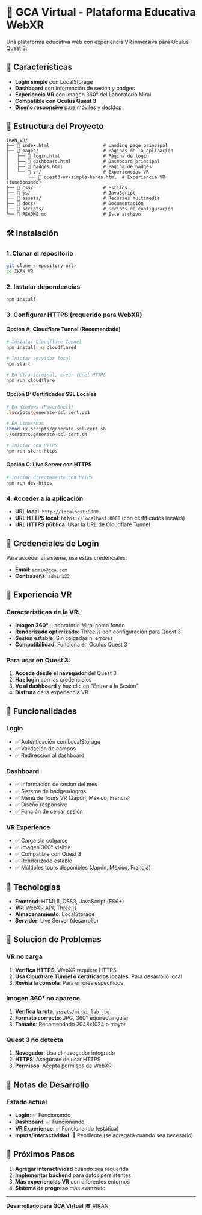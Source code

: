 # 🥽 GCA Virtual - Plataforma Educativa WebXR

Una plataforma educativa web con experiencia VR inmersiva para Oculus Quest 3.

## 🚀 Características

- **Login simple** con LocalStorage
- **Dashboard** con información de sesión y badges
- **Experiencia VR** con imagen 360° del Laboratorio Mirai
- **Compatible con Oculus Quest 3**
- **Diseño responsive** para móviles y desktop

## 📁 Estructura del Proyecto

```
IKAN_VR/
├── 📄 index.html                    # Landing page principal
├── 📁 pages/                        # Páginas de la aplicación
│   ├── 📄 login.html                # Página de login
│   ├── 📄 dashboard.html            # Dashboard principal
│   ├── 📄 badges.html               # Página de badges
│   └── 📁 vr/                       # Experiencias VR
│       └── 📄 quest3-vr-simple-hands.html  # Experiencia VR (funcionando)
├── 📁 css/                          # Estilos
├── 📁 js/                           # JavaScript
├── 📁 assets/                       # Recursos multimedia
├── 📁 docs/                         # Documentación
├── 📁 scripts/                      # Scripts de configuración
└── 📄 README.md                     # Este archivo
```

## 🛠️ Instalación

### 1. Clonar el repositorio
```bash
git clone <repository-url>
cd IKAN_VR
```

### 2. Instalar dependencias
```bash
npm install
```

### 3. Configurar HTTPS (requerido para WebXR)

#### **Opción A: Cloudflare Tunnel (Recomendado)**
```bash
# Instalar Cloudflare Tunnel
npm install -g cloudflared

# Iniciar servidor local
npm start

# En otra terminal, crear túnel HTTPS
npm run cloudflare
```

#### **Opción B: Certificados SSL Locales**
```bash
# En Windows (PowerShell)
.\scripts\generate-ssl-cert.ps1

# En Linux/Mac
chmod +x scripts/generate-ssl-cert.sh
./scripts/generate-ssl-cert.sh

# Iniciar con HTTPS
npm run start-https
```

#### **Opción C: Live Server con HTTPS**
```bash
# Iniciar directamente con HTTPS
npm run dev-https
```

### 4. Acceder a la aplicación
- **URL local**: `http://localhost:8000`
- **URL HTTPS local**: `https://localhost:8000` (con certificados locales)
- **URL HTTPS pública**: Usar la URL de Cloudflare Tunnel

## 🔐 Credenciales de Login

Para acceder al sistema, usa estas credenciales:

- **Email**: `admin@gca.com`
- **Contraseña**: `admin123`

## 🥽 Experiencia VR

### Características de la VR:
- **Imagen 360°**: Laboratorio Mirai como fondo
- **Renderizado optimizado**: Three.js con configuración para Quest 3
- **Sesión estable**: Sin colgadas ni errores
- **Compatibilidad**: Funciona en Oculus Quest 3

### Para usar en Quest 3:
1. **Accede desde el navegador** del Quest 3
2. **Haz login** con las credenciales
3. **Ve al dashboard** y haz clic en "Entrar a la Sesión"
4. **Disfruta** de la experiencia VR

## 🎯 Funcionalidades

### Login
- ✅ Autenticación con LocalStorage
- ✅ Validación de campos
- ✅ Redirección al dashboard

### Dashboard
- ✅ Información de sesión del mes
- ✅ Sistema de badges/logros
- ✅ Menú de Tours VR (Japón, México, Francia)
- ✅ Diseño responsive
- ✅ Función de cerrar sesión

### VR Experience
- ✅ Carga sin colgarse
- ✅ Imagen 360° visible
- ✅ Compatible con Quest 3
- ✅ Renderizado estable
- ✅ Múltiples tours disponibles (Japón, México, Francia)

## 🔧 Tecnologías

- **Frontend**: HTML5, CSS3, JavaScript (ES6+)
- **VR**: WebXR API, Three.js
- **Almacenamiento**: LocalStorage
- **Servidor**: Live Server (desarrollo)

## 🐛 Solución de Problemas

### VR no carga
1. **Verifica HTTPS**: WebXR requiere HTTPS
2. **Usa Cloudflare Tunnel o certificados locales**: Para desarrollo local
3. **Revisa la consola**: Para errores específicos

### Imagen 360° no aparece
1. **Verifica la ruta**: `assets/mirai_lab.jpg`
2. **Formato correcto**: JPG, 360° equirectangular
3. **Tamaño**: Recomendado 2048x1024 o mayor

### Quest 3 no detecta
1. **Navegador**: Usa el navegador integrado
2. **HTTPS**: Asegúrate de usar HTTPS
3. **Permisos**: Acepta permisos de WebXR

## 📝 Notas de Desarrollo

### Estado actual
- **Login**: ✅ Funcionando
- **Dashboard**: ✅ Funcionando  
- **VR Experience**: ✅ Funcionando (estática)
- **Inputs/Interactividad**: 🔄 Pendiente (se agregará cuando sea necesario)

## 🚀 Próximos Pasos

1. **Agregar interactividad** cuando sea requerida
2. **Implementar backend** para datos persistentes
3. **Más experiencias VR** con diferentes entornos
4. **Sistema de progreso** más avanzado

---

**Desarrollado para GCA Virtual** 🎓 #IKAN